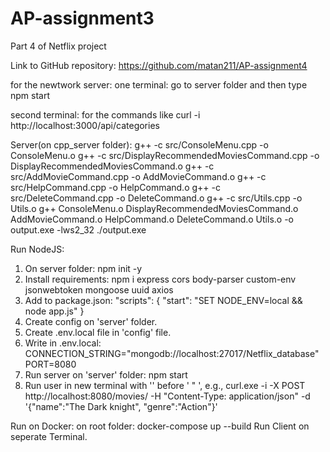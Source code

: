 # AP-assignment3

Part 4 of Netflix project



Link to GitHub repository:
https://github.com/matan211/AP-assignment4

for the newtwork server:
one terminal:
go to server folder and then type npm start

second terminal:
for the commands like curl -i http://localhost:3000/api/categories

Server(on cpp_server folder):
g++ -c src/ConsoleMenu.cpp -o ConsoleMenu.o
g++ -c src/DisplayRecommendedMoviesCommand.cpp -o DisplayRecommendedMoviesCommand.o
g++ -c src/AddMovieCommand.cpp -o AddMovieCommand.o
g++ -c src/HelpCommand.cpp -o HelpCommand.o
g++ -c src/DeleteCommand.cpp -o DeleteCommand.o
g++ -c src/Utils.cpp -o Utils.o
g++ ConsoleMenu.o DisplayRecommendedMoviesCommand.o AddMovieCommand.o HelpCommand.o DeleteCommand.o Utils.o -o output.exe -lws2_32
./output.exe

Run NodeJS:
1. On server folder: npm init -y
2. Install requirements: npm i express cors body-parser custom-env jsonwebtoken mongoose uuid axios
3. Add to package.json: "scripts": {
    "start": "SET NODE_ENV=local && node app.js"
  }
4. Create config on 'server' folder.
5. Create .env.local file in 'config' file.
6. Write in .env.local: CONNECTION_STRING="mongodb://localhost:27017/Netflix_database"
PORT=8080 
7. Run server on 'server' folder: npm start
8. Run user in new terminal with '\' before ' " ', e.g., curl.exe -i -X POST http://localhost:8080/movies/ -H "Content-Type: application/json" -d '{\"name\":\"The Dark knight\", \"genre\":\"Action\"}' 

Run on Docker:
on root folder: docker-compose up --build
Run Client on seperate Terminal.